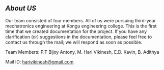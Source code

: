 ## *About US*

Our team consisted of four members. All of us were pursuing third-year mechatronics engineering at Kongu engineering college. This is the first time that we created documentation for the project. If you have any clarification (or) suggestions in the documentation, please feel free to contact us through the mail; we will respond as soon as possible.

Team Members: P.T Bijoy Antony, M. Hari Vikinesh, E.D. Kavin, B. Adithya

Mail ID: [harivikinesh@gmail.com](mailto:harivikinesh@gmail.com)

